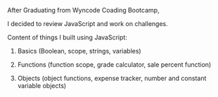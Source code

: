 After Graduating from Wyncode Coading Bootcamp,

I decided to review JavaScript and work on challenges.

Content of things I built using JavaScript:

1. Basics
(Boolean, scope, strings, variables)

2. Functions 
(function scope, grade calculator, sale percent function)

3. Objects
(object functions, expense tracker, number and constant variable objects)
